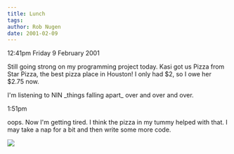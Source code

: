 ```yaml
---
title: Lunch
tags: 
author: Rob Nugen
date: 2001-02-09
---
```


<p class=date>12:41pm Friday 9 February 2001</p>

<p>Still going strong on my programming project today.
 Kasi got us Pizza from Star Pizza, the best pizza
place in Houston!  I only had $2, so I owe her $2.75
now.</p>

<p>I'm listening to NIN _things falling apart_ over
and over and over.</p>

<p class=date>1:51pm</p>

<p>oops.  Now I'm getting tired.  I think the pizza in
my tummy helped with that.  I may take a nap for a bit
and then write some more code.</p>

<p><img src="/images/rob/wL-ROB.gif"/></p>
